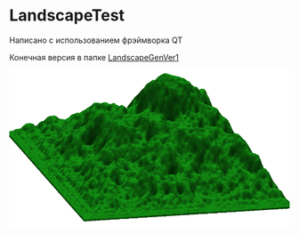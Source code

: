 # LandscapeTest
Написано с использованием фрэймворка QT

Конечная версия в папке [LandscapeGenVer1](LandscapeGenVer1)

![Пример работы](Report\img\Result2.jpg)